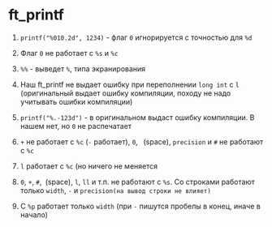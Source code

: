 # ft_printf

  1. `printf("%010.2d", 1234)` - флаг `0` игнорируется с точностью для `%d`

  2. Флаг `0` не работает с `%s` и `%c`

  3. `%%` - выведет `%`, типа экранирования

  4. Наш ft_printf не выдает ошибку при переполнении `long int` с `l` (оригинальный выдает ошибку компиляции, походу не надо учитывать ошибки компиляции)
  
  5. `printf("%.-123d")` - в оригинальном выдаст ошибку компиляции. В нашем нет, но `0` не распечатает
  
  6. `+` не работает с `%c` (`-` работает), `0`, ` `(space), `precision` и `#` не работают с `%c`
  
  7. `l` работает с `%c` (но ничего не меняется
  
  8. `0`, `+`, `#`,` `(space), `l`, `ll` и т.п. не работают с `%s`. Со строками работают только `width`, `-` и `precision(на вывод строки не влияет)`
  
  9. С `%p` работает только  `width` (при `-` пишутся пробелы в конец, иначе в начало)
  
